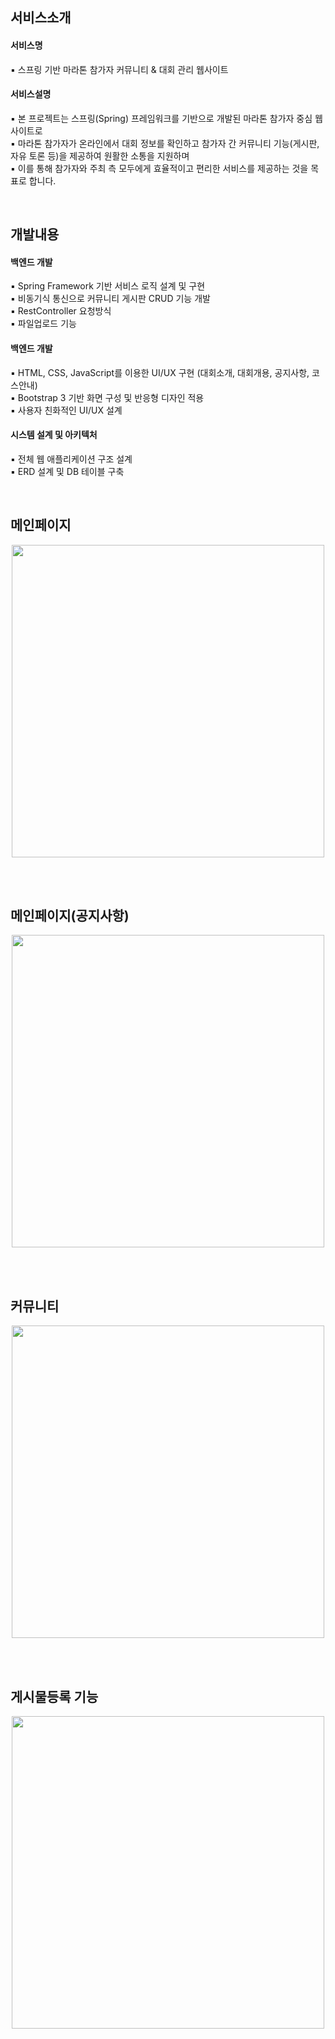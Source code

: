 ## 서비스소개 
#### 서비스명
▪ 스프링 기반 마라톤 참가자 커뮤니티 & 대회 관리 웹사이트
#### 서비스설명
▪ 본 프로젝트는 스프링(Spring) 프레임워크를 기반으로 개발된 마라톤 참가자 중심 웹사이트로 <br>
▪ 마라톤 참가자가 온라인에서 대회 정보를 확인하고 참가자 간 커뮤니티 기능(게시판, 자유 토론 등)을 제공하여 원활한 소통을 지원하며 <br>
▪ 이를 통해 참가자와 주최 측 모두에게 효율적이고 편리한 서비스를 제공하는 것을 목표로 합니다. 

<br>

## 개발내용
#### 백엔드 개발
▪ Spring Framework 기반 서비스 로직 설계 및 구현 <br>
▪ 비동기식 통신으로 커뮤니티 게시판 CRUD 기능 개발 <br>
▪ RestController 요청방식<br>
▪ 파일업로드 기능 <br>

#### 백엔드 개발
▪ HTML, CSS, JavaScript를 이용한 UI/UX 구현 (대회소개, 대회개용, 공지사항, 코스안내) <br>
▪ Bootstrap 3 기반 화면 구성 및 반응형 디자인 적용 <br>
▪ 사용자 친화적인 UI/UX 설계<br>

#### 시스템 설계 및 아키텍처
▪ 전체 웹 애플리케이션 구조 설계 <br>
▪ ERD 설계 및 DB 테이블 구축 

<br>


## 메인페이지
<p align="center">
  <img src="https://github.com/user-attachments/assets/6d173e5e-ab3d-4e31-b2dc-979eae5d78ab" width="500" />
</p>

<br>
<br>

## 메인페이지(공지사항)
<p align="center">
  <img src="https://github.com/user-attachments/assets/7e1e3fa0-74a2-41fd-8e4c-8b4dc35a0aba" width="500" />
</p>

<br>
<br>

## 커뮤니티
<p align="center">
  <img src="https://github.com/user-attachments/assets/282b4579-32ec-4b63-9685-37db1411c2d3" width="500" />
</p>

<br>
<br>

## 게시물등록 기능
<p align="center">
  <img src="https://github.com/user-attachments/assets/5a3d3e14-6361-4042-a353-57f9c0eab9e9" width="500" />
</p>

<br>
<br>



